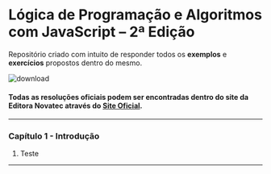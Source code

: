 # Lógica de Programação e Algoritmos com JavaScript – 2ª Edição

Repositório criado com intuito de responder todos os __exemplos__ e __exercícios__ propostos dentro do mesmo.

![download](https://github.com/user-attachments/assets/a1c70f6d-c775-4ad6-bb42-29145ce4e9ee)

#### Todas as resoluções oficiais podem ser encontradas dentro do site da Editora __Novatec__ através do [Site Oficial](https://novatec.com.br/livros/logica-programacao-algoritmos-com-javascript-2ed/).
---

### Capítulo 1 - Introdução
1. Teste


---

